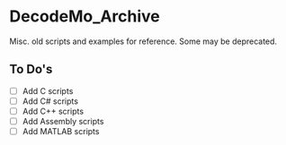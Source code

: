 # DecodeMo_Archive
 Misc. old scripts and examples for reference. Some may be deprecated. 
 ## To Do's
 - [ ] Add C scripts
 - [ ] Add C# scripts
 - [ ] Add C++ scripts
 - [ ] Add Assembly scripts
 - [ ] Add MATLAB scripts
